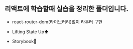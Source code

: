 ## **리액트에 학습할때 실습을 정리한 폴더입니다.**

- react-router-dom(라이브러리)없이 라우터 구현

- Lifting State Up⬆

- Storybook📕
